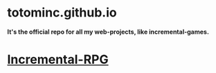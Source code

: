 # totominc.github.io
<b>It's the official repo for all my web-projects, like incremental-games.</b>
<h1><a href="http://totominc.github.io/incremental-rpg/">Incremental-RPG</a></h1>
